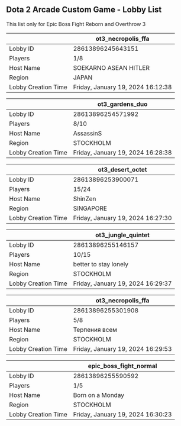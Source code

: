 ## Dota 2 Arcade Custom Game - Lobby List

This list only for Epic Boss Fight Reborn and Overthrow 3

|  | ot3_necropolis_ffa |
| ------ | ------ |
| Lobby ID | 28613896245643151 |
| Players | 1/8 |
| Host Name | SOEKARNO ASEAN HITLER |
| Region | JAPAN |
| Lobby Creation Time | Friday, January 19, 2024 16:12:38 |


|  | ot3_gardens_duo |
| ------ | ------ |
| Lobby ID | 28613896254571992 |
| Players | 8/10 |
| Host Name | AssassinS |
| Region | STOCKHOLM |
| Lobby Creation Time | Friday, January 19, 2024 16:28:38 |


|  | ot3_desert_octet |
| ------ | ------ |
| Lobby ID | 28613896253900071 |
| Players | 15/24 |
| Host Name | ShinZen |
| Region | SINGAPORE |
| Lobby Creation Time | Friday, January 19, 2024 16:27:30 |


|  | ot3_jungle_quintet |
| ------ | ------ |
| Lobby ID | 28613896255146157 |
| Players | 10/15 |
| Host Name | better to stay lonely |
| Region | STOCKHOLM |
| Lobby Creation Time | Friday, January 19, 2024 16:29:37 |


|  | ot3_necropolis_ffa |
| ------ | ------ |
| Lobby ID | 28613896255301908 |
| Players | 5/8 |
| Host Name | Терпения всем |
| Region | STOCKHOLM |
| Lobby Creation Time | Friday, January 19, 2024 16:29:53 |


|  | epic_boss_fight_normal |
| ------ | ------ |
| Lobby ID | 28613896255590592 |
| Players | 1/5 |
| Host Name | Born on a Monday |
| Region | STOCKHOLM |
| Lobby Creation Time | Friday, January 19, 2024 16:30:23 |


